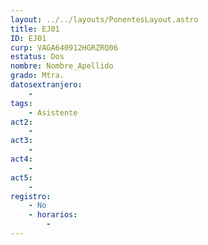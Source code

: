 ```yaml
---
layout: ../../layouts/PonentesLayout.astro
title: EJ01
ID: EJ01
curp: VAGA640912HGRZRQ06
estatus: Dos
nombre: Nombre_Apellido
grado: Mtra.
datosextranjero:
    - 
tags:
    - Asistente
act2: 
    - 
act3: 
    - 
act4: 
    - 
act5: 
    - 
registro:
    - No
    - horarios:
        -      
---
```

